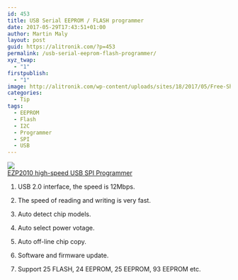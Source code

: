 ```yaml
---
id: 453
title: USB Serial EEPROM / FLASH programmer
date: 2017-05-29T17:43:51+01:00
author: Martin Maly
layout: post
guid: https://alitronik.com/?p=453
permalink: /usb-serial-eeprom-flash-programmer/
xyz_twap:
  - "1"
firstpublish:
  - "1"
image: http://alitronik.com/wp-content/uploads/sites/18/2017/05/Free-Shipping-EZP2010-high-speed-USB-SPI-Programmer-support24-25-93-EEPROM-25-flash-bios-chip.jpg_640x640.jpg
categories:
  - Tip
tags:
  - EEPROM
  - Flash
  - I2C
  - Programmer
  - SPI
  - USB
---
```

<a href="http://s.click.aliexpress.com/e/aei6i23" target="_parent"><img src="//ae01.alicdn.com/kf/HTB1IbEVQXXXXXbpXXXXq6xXFXXXa/Free-Shipping-font-b-EZP2010-b-font-high-speed-USB-SPI-Programmer-support24-25-93-EEPROM.jpg_220x220.jpg" /><span style="display: block;">EZP2010 high-speed USB SPI Programmer</span></a>

1. USB 2.0 interface, the speed is 12Mbps.

2. The speed of reading and writing is very fast.

3. Auto detect chip models.

4. Auto select power votage.

6. Auto off-line chip copy.

7. Software and firmware update.

8. Support 25 FLASH, 24 EEPROM, 25 EEPROM, 93 EEPROM etc.
